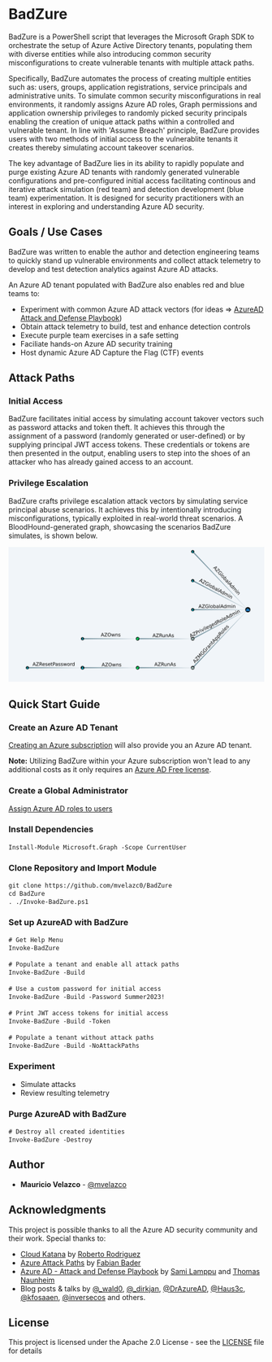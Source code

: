 # BadZure

BadZure is a PowerShell script that leverages the Microsoft Graph SDK to orchestrate the setup of Azure Active Directory tenants, populating them with diverse entities while also introducing common security misconfigurations to create vulnerable tenants with multiple attack paths.

Specifically, BadZure automates the process of creating multiple entities such as: users, groups, application registrations, service principals and administrative units. To simulate common security misconfigurations in real environments, it randomly assigns Azure AD roles, Graph permissions and application ownership privileges to randomly picked security principals enabling the creation of unique attack paths within a controlled and vulnerable tenant. In line with 'Assume Breach' principle, BadZure provides users with two methods of initial access to the vulnerablite tenants it creates thereby simulating account takeover scenarios.

The key advantage of BadZure lies in its ability to rapidly populate and purge existing Azure AD tenants with randomly generated vulnerable configurations and pre-configured initial access facilitating continous and iterative attack simulation (red team) and detection development (blue team) experimentation. It is designed for security practitioners with an interest in exploring and understanding Azure AD security. 

## Goals / Use Cases

BadZure was written to enable the author and detection engineering teams to quickly stand up vulnerable environments and collect attack telemetry to develop and test detection analytics against Azure AD attacks. 

An Azure AD tenant populated with BadZure also enables red and blue teams to:

* Experiment with common Azure AD attack vectors (for ideas => [AzureAD Attack and Defense Playbook](https://github.com/Cloud-Architekt/AzureAD-Attack-Defense))
* Obtain attack telemetry to build, test and enhance detection controls
* Execute purple team exercises in a safe setting
* Faciliate hands-on Azure AD security training
* Host dynamic Azure AD Capture the Flag (CTF) events

## Attack Paths

### Initial Access

BadZure facilitates initial access by simulating account takover vectors such as password attacks and token theft. It achieves this through the assignment of a password (randomly generated or user-defined) or by supplying principal JWT access tokens. These credentials or tokens are then presented in the output, enabling users to step into the shoes of an attacker who has already gained access to an account.

### Privilege Escalation

BadZure crafts privilege escalation attack vectors by simulating service principal abuse scenarios. It achieves this by intentionally introducing misconfigurations, typically exploited in real-world threat scenarios. A BloodHound-generated graph, showcasing the scenarios BadZure simulates, is shown below.

![](img/attack_paths.png)

## Quick Start Guide

### Create an Azure AD Tenant 

[Creating an Azure subscription](https://learn.microsoft.com/en-us/training/modules/create-an-azure-account/1-introduction) will also provide you an Azure AD tenant. 

**Note:** Utilizing BadZure within your Azure subscription won't lead to any additional costs as it only requires an [Azure AD Free license](https://azure.microsoft.com/en-us/free/).

### Create a Global Administrator


[Assign Azure AD roles to users](https://learn.microsoft.com/en-us/azure/active-directory/roles/manage-roles-portal)


### Install Dependencies

````
Install-Module Microsoft.Graph -Scope CurrentUser
````

### Clone Repository and Import Module

````
git clone https://github.com/mvelazc0/BadZure
cd BadZure
. ./Invoke-BadZure.ps1
````
### Set up AzureAD with BadZure

````
# Get Help Menu
Invoke-BadZure

# Populate a tenant and enable all attack paths
Invoke-BadZure -Build

# Use a custom password for initial access
Invoke-BadZure -Build -Password Summer2023!

# Print JWT access tokens for initial access
Invoke-BadZure -Build -Token

# Populate a tenant without attack paths
Invoke-BadZure -Build -NoAttackPaths

````

### Experiment

* Simulate attacks
* Review resulting telemetry

### Purge AzureAD with BadZure

````
# Destroy all created identities
Invoke-BadZure -Destroy
````

## Author

* **Mauricio Velazco** - [@mvelazco](https://twitter.com/mvelazco)

## Acknowledgments

This project is possible thanks to all the Azure AD security community and their work. Special thanks to:

* [Cloud Katana](https://github.com/Azure/Cloud-Katana) by [Roberto Rodriguez](https://twitter.com/Cyb3rWard0g)
* [Azure Attack Paths](https://cloudbrothers.info/en/azure-attack-paths/) by [Fabian Bader](https://twitter.com/fabian_bader) 
* [Azure AD - Attack and Defense Playbook](https://github.com/Cloud-Architekt/AzureAD-Attack-Defense) by [Sami Lamppu](https://twitter.com/samilamppu) and [Thomas Naunheim](https://twitter.com/Thomas_Live)
* Blog posts & talks by [@_wald0](https://twitter.com/_wald0), [@_dirkjan](https://twitter.com/_dirkjan), [@DrAzureAD](https://twitter.com/DrAzureAD), [@Haus3c](https://twitter.com/Haus3c), [@kfosaaen](https://twitter.com/kfosaaen), [@inversecos](https://twitter.com/inversecos) and others.

## License

This project is licensed under the Apache 2.0 License - see the [LICENSE](LICENSE) file for details

